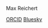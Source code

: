 Max Reichert

[ORCID](https://orcid.org/0009-0003-8352-7288) 
[Bluesky](https://bsky.app/profile/mischewu.bsky.social)
